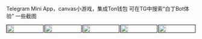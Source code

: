Telegram Mini App，canvas小游戏，集成Ton钱包
可在TG中搜索“白丁Bot体验”
一些截图
<div style="display: flex;margin-top:10px">
<img src="https://github.com/wuyunjiang/TelegramMiniAPP/assets/16558218/4d213994-f5fd-4d92-b59e-e804c337d570" style="width:20%;border:1px solid #000;margin-right:2px">
<img src="https://github.com/wuyunjiang/TelegramMiniAPP/assets/16558218/3ffa1584-6f58-46c4-83fe-a1fdc0926f83" style="width:20%;border:1px solid #000;margin-right:2px">
<img src="https://github.com/wuyunjiang/TelegramMiniAPP/assets/16558218/8ccdc0e5-4777-48e9-a7c5-1a9bdac05a17" style="width:20%;border:1px solid #000;margin-right:2px">
<img src="https://github.com/wuyunjiang/TelegramMiniAPP/assets/16558218/b65c9402-7008-4add-bbb9-ade4d180fc35" style="width:20%;border:1px solid #000;margin-right:2px">
<img src="https://github.com/wuyunjiang/TelegramMiniAPP/assets/16558218/32ca7496-5bde-4080-80cc-66d3bfffb792" style="width:20%;border:1px solid #000;margin-right:2px">
</div>
